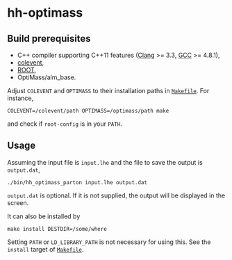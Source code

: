 # hh-optimass

## Build prerequisites

* C++ compiler supporting C++11 features ([Clang](http://clang.llvm.org/cxx_status.html) >= 3.3, [GCC](https://gcc.gnu.org/projects/cxx-status.html) >= 4.8.1),
* [colevent](https://github.com/cbpark/colevent),
* [ROOT](https://root.cern.ch),
* OptiMass/alm_base.

Adjust `COLEVENT` and `OPTIMASS` to their installation paths in [`Makefile`](Makefile). For instance,

```
COLEVENT=/colevent/path OPTIMASS=/optimass/path make
```

and check if `root-config` is in your `PATH`.

## Usage

Assuming the input file is `input.lhe` and the file to save the output is `output.dat`,

```
./bin/hh_optimass_parton input.lhe output.dat
```

`output.dat` is optional. If it is not supplied, the output will be displayed in the screen.

It can also be installed by

```
make install DESTDIR=/some/where
```

Setting `PATH` or `LD_LIBRARY_PATH` is not necessary for using this. See the `install` target of [`Makefile`](Makefile).
